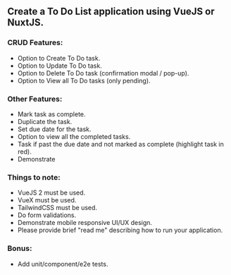 ## Create a To Do List application using VueJS or NuxtJS.

### CRUD Features:
- Option to Create To Do task.
- Option to Update To Do task.
- Option to Delete To Do task (confirmation modal / pop-up).
- Option to View all To Do tasks (only pending).

### Other Features:
- Mark task as complete.
- Duplicate the task.
- Set due date for the task.
- Option to view all the completed tasks.
- Task if past the due date and not marked as complete (highlight task in red). 
- Demonstrate 

### Things to note:
- VueJS 2 must be used.
- VueX must be used.
- TailwindCSS must be used.
- Do form validations.
- Demonstrate mobile responsive UI/UX design.
- Please provide brief "read me" describing how to run your application.

### Bonus:
- Add unit/component/e2e tests.